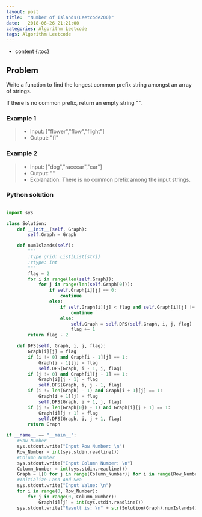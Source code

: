 ```yaml
---
layout: post
title:  "Number of Islands(Leetcode200)"
date:   2018-06-26 21:21:00
categories: Algorithm Leetcode
tags: Algorithm Leetcode
---
```


* content
{:toc}

## Problem

Write a function to find the longest common prefix string amongst an array of strings.

If there is no common prefix, return an empty string "".

### Example 1

>* Input: ["flower","flow","flight"]
>* Output: "fl"

### Example 2

>* Input: ["dog","racecar","car"]
>* Output: ""
>* Explanation: There is no common prefix among the input strings.





### Python solution

```python

import sys

class Solution:
    def __init__(self, Graph):
        self.Graph = Graph

    def numIslands(self):
        """
        :type grid: List[List[str]]
        :rtype: int
        """
        flag = 2
        for i in range(len(self.Graph)):
            for j in range(len(self.Graph[0])):
                if self.Graph[i][j] == 0:
                    continue
                else:
                    if self.Graph[i][j] < flag and self.Graph[i][j] != 1:
                        continue
                    else:
                        self.Graph = self.DFS(self.Graph, i, j, flag)
                        flag += 1
        return flag - 2

    def DFS(self, Graph, i, j, flag):
        Graph[i][j] = flag
        if (i != 0) and Graph[i - 1][j] == 1:
            Graph[i - 1][j] = flag
            self.DFS(Graph, i - 1, j, flag)
        if (j != 0) and Graph[i][j - 1] == 1:
            Graph[i][j - 1] = flag
            self.DFS(Graph, i, j - 1, flag)
        if (i != len(Graph) - 1) and Graph[i + 1][j] == 1:
            Graph[i + 1][j] = flag
            self.DFS(Graph, i + 1, j, flag)
        if (j != len(Graph[0]) - 1) and Graph[i][j + 1] == 1:
            Graph[i][j + 1] = flag
            self.DFS(Graph, i, j + 1, flag)
        return Graph

if __name__ == "__main__":
    #Row Number
    sys.stdout.write("Input Row Number: \n")
    Row_Number = int(sys.stdin.readline())
    #Column Number
    sys.stdout.write("Input Column Number: \n")
    Column_Number = int(sys.stdin.readline())
    Graph = [[0 for j in range(Column_Number)] for i in range(Row_Number)]
    #Initialize Land And Sea
    sys.stdout.write("Input Value: \n")
    for i in range(0, Row_Number):
        for j in range(0, Column_Number):
            Graph[i][j] = int(sys.stdin.readline())
    sys.stdout.write("Result is: \n" + str(Solution(Graph).numIslands()))

```